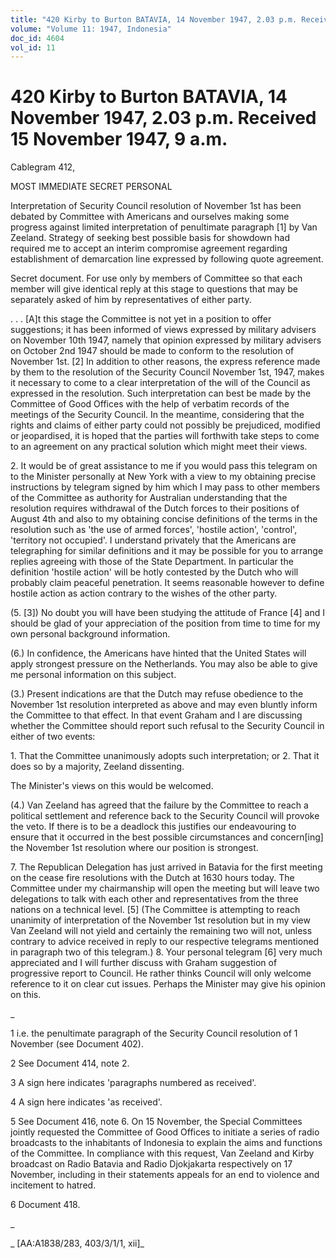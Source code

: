 ```yaml
---
title: "420 Kirby to Burton BATAVIA, 14 November 1947, 2.03 p.m. Received 15 November 1947, 9 a.m."
volume: "Volume 11: 1947, Indonesia"
doc_id: 4604
vol_id: 11
---
```


# 420 Kirby to Burton BATAVIA, 14 November 1947, 2.03 p.m. Received 15 November 1947, 9 a.m.

Cablegram 412,

MOST IMMEDIATE SECRET PERSONAL

Interpretation of Security Council resolution of November 1st has been debated by Committee with Americans and ourselves making some progress against limited interpretation of penultimate paragraph [1] by Van Zeeland. Strategy of seeking best possible basis for showdown had required me to accept an interim compromise agreement regarding establishment of demarcation line expressed by following quote agreement.

Secret document. For use only by members of Committee so that each member will give identical reply at this stage to questions that may be separately asked of him by representatives of either party.

. . . [A]t this stage the Committee is not yet in a position to offer suggestions; it has been informed of views expressed by military advisers on November 10th 1947, namely that opinion expressed by military advisers on October 2nd 1947 should be made to conform to the resolution of November 1st. [2] In addition to other reasons, the express reference made by them to the resolution of the Security Council November 1st, 1947, makes it necessary to come to a clear interpretation of the will of the Council as expressed in the resolution. Such interpretation can best be made by the Committee of Good Offices with the help of verbatim records of the meetings of the Security Council. In the meantime, considering that the rights and claims of either party could not possibly be prejudiced, modified or jeopardised, it is hoped that the parties will forthwith take steps to come to an agreement on any practical solution which might meet their views.

2\. It would be of great assistance to me if you would pass this telegram on to the Minister personally at New York with a view to my obtaining precise instructions by telegram signed by him which I may pass to other members of the Committee as authority for Australian understanding that the resolution requires withdrawal of the Dutch forces to their positions of August 4th and also to my obtaining concise definitions of the terms in the resolution such as 'the use of armed forces', 'hostile action', 'control', 'territory not occupied'. I understand privately that the Americans are telegraphing for similar definitions and it may be possible for you to arrange replies agreeing with those of the State Department. In particular the definition 'hostile action' will be hotly contested by the Dutch who will probably claim peaceful penetration. It seems reasonable however to define hostile action as action contrary to the wishes of the other party.

(5. [3]) No doubt you will have been studying the attitude of France [4] and I should be glad of your appreciation of the position from time to time for my own personal background information.

(6.) In confidence, the Americans have hinted that the United States will apply strongest pressure on the Netherlands. You may also be able to give me personal information on this subject.

(3.) Present indications are that the Dutch may refuse obedience to the November 1st resolution interpreted as above and may even bluntly inform the Committee to that effect. In that event Graham and I are discussing whether the Committee should report such refusal to the Security Council in either of two events:

1\. That the Committee unanimously adopts such interpretation; or 2. That it does so by a majority, Zeeland dissenting.

The Minister's views on this would be welcomed.

(4.) Van Zeeland has agreed that the failure by the Committee to reach a political settlement and reference back to the Security Council will provoke the veto. If there is to be a deadlock this justifies our endeavouring to ensure that it occurred in the best possible circumstances and concern[ing] the November 1st resolution where our position is strongest.

7\. The Republican Delegation has just arrived in Batavia for the first meeting on the cease fire resolutions with the Dutch at 1630 hours today. The Committee under my chairmanship will open the meeting but will leave two delegations to talk with each other and representatives from the three nations on a technical level. [5] (The Committee is attempting to reach unanimity of interpretation of the November 1st resolution but in my view Van Zeeland will not yield and certainly the remaining two will not, unless contrary to advice received in reply to our respective telegrams mentioned in paragraph two of this telegram.) 8. Your personal telegram [6] very much appreciated and I will further discuss with Graham suggestion of progressive report to Council. He rather thinks Council will only welcome reference to it on clear cut issues. Perhaps the Minister may give his opinion on this.

_

1 i.e. the penultimate paragraph of the Security Council resolution of 1 November (see Document 402).

2 See Document 414, note 2.

3 A sign here indicates 'paragraphs numbered as received'.

4 A sign here indicates 'as received'.

5 See Document 416, note 6. On 15 November, the Special Committees jointly requested the Committee of Good Offices to initiate a series of radio broadcasts to the inhabitants of Indonesia to explain the aims and functions of the Committee. In compliance with this request, Van Zeeland and Kirby broadcast on Radio Batavia and Radio Djokjakarta respectively on 17 November, including in their statements appeals for an end to violence and incitement to hatred.

6 Document 418.

_

_ [AA:A1838/283, 403/3/1/1, xii]_
